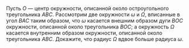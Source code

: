 Пусть $O$ — центр окружности, описанной около остроугольного треугольника $ABC$. Рассмотрим две окружности $\omega$ и $\Omega$, вписанные в угол $BAC$ таким образом, что $\omega$ касается внешним образом дуги $BOC$ окружности, описанной около  треугольника $BOC$; а окружность $\Omega$ касается внутренним образом окружности, описанной около треугольника $ABC$. Докажите, что радиус $\Omega$ вдвое больше радиуса $\omega$.